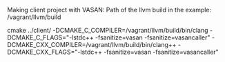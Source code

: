 Making client project with VASAN:
Path of the llvm build in the example: /vagrant/llvm/build

cmake ../client/ -DCMAKE_C_COMPILER=/vagrant/llvm/build/bin/clang -DCMAKE_C_FLAGS="-lstdc++ -fsanitize=vasan -fsanitize=vasancaller" -DCMAKE_CXX_COMPILER=/vagrant/llvm/build/bin/clang++ -DCMAKE_CXX_FLAGS="-lstdc++ -fsanitize=vasan -fsanitize=vasancaller"
